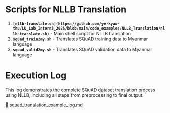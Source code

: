 # Scripts for NLLB Translation

1. **`[nllb-translate.sh](https://github.com/ye-kyaw-thu/LU_Lab_Intern3_2025/blob/main/code_examples/NLLB_Translation/nllb-translate.sh)`** - Main shell script for NLLB translation
2. **`squad_train2my.sh`** - Translates SQuAD training data to Myanmar language
3. **`squad_valid2my.sh`** - Translates SQuAD validation data to Myanmar language

# Execution Log

This log demonstrates the complete SQuAD dataset translation process using NLLB, including all steps from preprocessing to final output:

[📄 squad_translation_example_log.md](https://github.com/ye-kyaw-thu/LU_Lab_Intern3_2025/blob/main/code_examples/NLLB_Translation/squad_translation_example_log.md)
